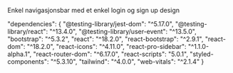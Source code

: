 Enkel navigasjonsbar med et enkel login og sign up design 

  "dependencies": {
    "@testing-library/jest-dom": "^5.17.0",
    "@testing-library/react": "^13.4.0",
    "@testing-library/user-event": "^13.5.0",
    "bootstrap": "^5.3.2",
    "react": "^18.2.0",
    "react-bootstrap": "^2.9.1",
    "react-dom": "^18.2.0",
    "react-icons": "^4.11.0",
    "react-pro-sidebar": "^1.1.0-alpha.1",
    "react-router-dom": "^6.17.0",
    "react-scripts": "5.0.1",
    "styled-components": "^5.3.10",
    "tailwind": "^4.0.0",
    "web-vitals": "^2.1.4"
  }
